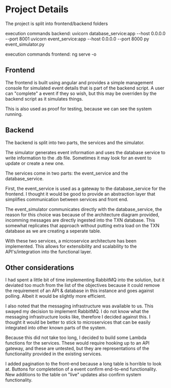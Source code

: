 # Project Details

The project is split into frontend/backend folders

execution commands backend: 
uvicorn database_service:app --host 0.0.0.0 --port 8001
uvicorn event_service:app --host 0.0.0.0 --port 8000
py event_simulator.py

execution commands frontend:
ng serve -o

## Frontend
The frontend is built using angular and provides a simple management console for simulated event details that is part of the backend script. A user can "complete" a event if they so wish, but this may be overriden by the backend script as it simulates things.

This is also used as proof for testing, because we can see the system running.

## Backend

The backend is split into two parts, the services and the simulator.

The simulator generates event information and uses the database service to write information to the .db file. Sometimes it may look for an event to update or create a new one.

The services come in two parts: the event_service and the database_service.

First, the event_service is used as a gateway to the database_service for the frontend. I thought it would be good to provide an abstraction layer that simplifies communication between services and front end.

The event_simulator communicates directly with the database_service, the reason for this choice was because of the architecture diagram provided, incomming messages are directly ingested into the TXN database. This somewhat replicates that approach without putting extra load on the TXN database as we are creating a seperate table.

With these two services, a microservice architecture has been implemented. This allows for extensibility and scalability to the API's/integration into the functional layer.

## Other considerations

I had spent a little bit of time implementing RabbitMQ into the solution, but it deviated too much from the list of the objectives because it could remove the requirement of an API & database in this instance and goes against polling. Albeit it would be slightly more efficient.

I also noted that the messaging infrastructure was available to us. This swayed my decision to implement RabbitMQ. I do not know what the messaging infrastructure looks like, therefore I decided against this. I thought it would be better to stick to microservices that can be easily integrated into other known parts of the system.

Because this did not take too long, I decided to build some Lambda functions for the services. These would require hooking up to an API gateway, and these are untested, but they are representations of the functionality provided in the existing services.

I added pagination to the front-end because a long table is horrible to look at. Buttons for completetion of a event confirm end-to-end functionality. New additions to the table on "live" updates also confirm system functionality.



